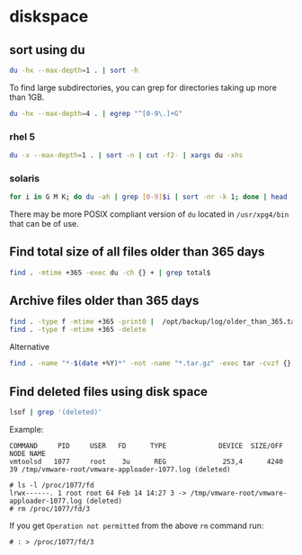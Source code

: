 # diskspace

## sort using du

```bash
du -hx --max-depth=1 . | sort -h
```

To find large subdirectories, you can grep for directories taking up more than 1GB. 

```bash
du -hx --max-depth=4 . | egrep "^[0-9\.]+G"
```

### rhel 5

```bash
du -x --max-depth=1 . | sort -n | cut -f2- | xargs du -xhs
```

### solaris

```bash
for i in G M K; do du -ah | grep [0-9]$i | sort -nr -k 1; done | head -n 11
```

There may be more POSIX compliant version of `du` located in `/usr/xpg4/bin` that can be of use.

## Find total size of all files older than 365 days

```bash
find . -mtime +365 -exec du -ch {} + | grep total$
```

## Archive files older than 365 days

```bash
find . -type f -mtime +365 -print0 |  /opt/backup/log/older_than_365.tar.gz --null -T -
find . -type f -mtime +365 -delete
```

Alternative

```bash
find . -name "*-$(date +%Y)*" -not -name "*.tar.gz" -exec tar -cvzf {}.tar.gz {} \; -exec rm -f {} \;
```

## Find deleted files using disk space

```bash
lsof | grep '(deleted)'
```

Example:
```
COMMAND     PID     USER   FD      TYPE             DEVICE  SIZE/OFF       NODE NAME
vmtoolsd   1077     root    3u      REG              253,4      4240         39 /tmp/vmware-root/vmware-apploader-1077.log (deleted)
```

```
# ls -l /proc/1077/fd
lrwx------. 1 root root 64 Feb 14 14:27 3 -> /tmp/vmware-root/vmware-apploader-1077.log (deleted)
# rm /proc/1077/fd/3
```

If you get `Operation not permitted` from the above `rm` command run:

```
# : > /proc/1077/fd/3
```
